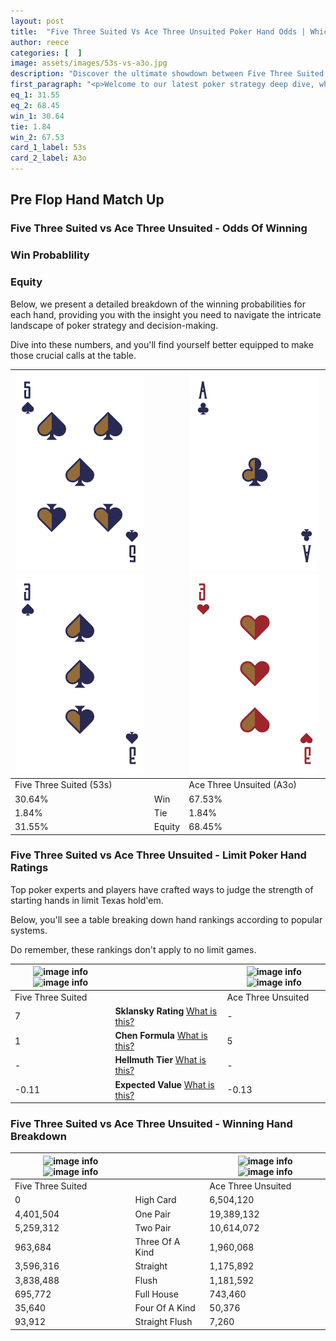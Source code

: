 ```yaml
---
layout: post
title:  "Five Three Suited Vs Ace Three Unsuited Poker Hand Odds | Which Is The Better Hand In Poker? A Complete Guide"
author: reece
categories: [  ]
image: assets/images/53s-vs-a3o.jpg
description: "Discover the ultimate showdown between Five Three Suited and Ace Three Unsuited in poker! Uncover the odds, strategies, and scenarios where one hand triumphs over the other. Get ready to up your poker game with this thrilling analysis."
first_paragraph: "<p>Welcome to our latest poker strategy deep dive, where we're pitting two distinct hands against each other in a high-stakes showdown: Five Three Suited vs Ace Three Unsuited.</p><p>In the dynamic world of poker, every decision counts, and knowing which hand holds the upper hand is key to your success at the table.</p><p>In this article, we'll dissect these two hands, explore the scenarios where one dominates the other, and equip you with the knowledge to make strategic choices that can tip the odds in your favor.</p><p>Get ready to unravel the intriguing dynamics of these poker hands and elevate your game to new heights.</p>"
eq_1: 31.55
eq_2: 68.45
win_1: 30.64
tie: 1.84
win_2: 67.53
card_1_label: 53s
card_2_label: A3o
---
```




[comment]: # (sp0)

## Pre Flop Hand Match Up

<div class="table hand-ratings" markdown="1"> 



### Five Three Suited vs Ace Three Unsuited - Odds Of Winning


  
<div class="row graphs"> 
<div class="col-lg-6">
    <h3>Win Probablility</h3>
    <canvas id="WinChart"></canvas>
</div>
<div class="col-lg-6">
    <h3>Equity</h3>
    <canvas id="EquityChart"></canvas>
</div>
</div>

  Below, we present a detailed breakdown of the winning probabilities for each hand, providing you with the insight you need to navigate the intricate landscape of poker strategy and decision-making. 

Dive into these numbers, and you'll find yourself better equipped to make those crucial calls at the table.


    
| ![image info](assets/images/hand1/5.png) ![image info](assets/images/hand1/3.png) |  | ![image info](assets/images/hand2/a.png) ![image info](assets/images/hand2/3o.png) |
| -------- | -------- | -------- |
| Five Three Suited (53s) |  | Ace Three Unsuited (A3o) |
| 30.64% | Win | 67.53% |
| 1.84% | Tie | 1.84% |
| 31.55% | Equity | 68.45% |




[comment]: # (sp1)



### Five Three Suited vs Ace Three Unsuited - Limit Poker Hand Ratings

Top poker experts and players have crafted ways to judge the strength of starting hands in limit Texas hold'em. 

Below, you'll see a table breaking down hand rankings according to popular systems. 

Do remember, these rankings don't apply to no limit games.


    
| ![image info](https://www.riverpairs.com/assets/images/hand1/5.png) ![image info](https://www.riverpairs.com/assets/images/hand1/3.png) |  | ![image info](https://www.riverpairs.com/assets/images/hand2/a.png) ![image info](https://www.riverpairs.com/assets/images/hand2/3o.png) |
| -------- | -------- | -------- |
| Five Three Suited |  | Ace Three Unsuited |
| 7 | **Sklansky Rating** [What is this?](/sklansky-rating-explained) | - |
| 1 | **Chen Formula** [What is this?](/chen-formula-explained) | 5 |
| - | **Hellmuth Tier** [What is this?](/Hellmuth-tier-explained) | - |
| -0.11 | **Expected Value** [What is this?](/expected-value-explained) | -0.13 |




[comment]: # (sp2)



### Five Three Suited vs Ace Three Unsuited - Winning Hand Breakdown


    
| ![image info](https://www.riverpairs.com/assets/images/hand1/5.png) ![image info](https://www.riverpairs.com/assets/images/hand1/3.png) |  | ![image info](https://www.riverpairs.com/assets/images/hand2/a.png) ![image info](https://www.riverpairs.com/assets/images/hand2/3o.png) |
| -------- | -------- | -------- |
| Five Three Suited |  | Ace Three Unsuited |
| 0 | High Card | 6,504,120 |
| 4,401,504 | One Pair | 19,389,132 |
| 5,259,312 | Two Pair | 10,614,072 |
| 963,684 | Three Of A Kind | 1,960,068 |
| 3,596,316 | Straight | 1,175,892 |
| 3,838,488 | Flush | 1,181,592 |
| 695,772 | Full House | 743,460 |
| 35,640 | Four Of A Kind | 50,376 |
| 93,912 | Straight Flush | 7,260 |




[comment]: # (sp3)



</div>

[comment]: # (sp4)



[comment]: # (sp5)


